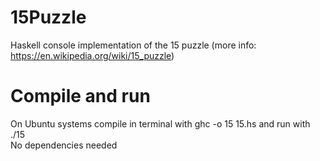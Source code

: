 # 15Puzzle
Haskell console implementation of the 15 puzzle (more info: https://en.wikipedia.org/wiki/15_puzzle)

# Compile and run
On Ubuntu systems compile in terminal with ghc -o 15 15.hs and run with ./15  
No dependencies needed
